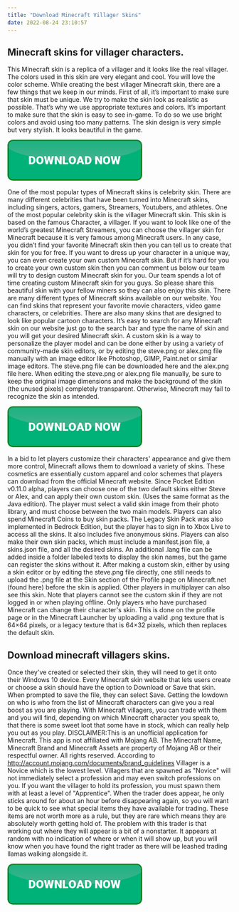 ```yaml
---
title: "Download Minecraft Villager Skins"
date: 2022-08-24 23:10:57
---
```


## Minecraft skins for villager characters.

This Minecraft skin is a replica of a villager and it looks like the real villager. The colors used in this skin are very elegant and cool. You will love the color scheme. While creating the best villager Minecraft skin, there are a few things that we keep in our minds. First of all, it’s important to make sure that skin must be unique. We try to make the skin look as realistic as possible. That’s why we use appropriate textures and colors. It’s important to make sure that the skin is easy to see in-game. To do so we use bright colors and avoid using too many patterns. The skin design is very simple but very stylish. It looks beautiful in the game.

[![button](https://github.com/minecraftbay/minecraftbay.github.io/blob/main/dlbutton.png?raw=true)](https://minecraftsync.com/download-minecraft-skin)


One of the most popular types of Minecraft skins is celebrity skin. There are many different celebrities that have been turned into Minecraft skins, including singers, actors, gamers, Streamers, Youtubers, and athletes. One of the most popular celebrity skin is the villager Minecraft skin. This skin is based on the famous Character, a villager. If you want to look like one of the world’s greatest Minecraft Streamers, you can choose the villager skin for Minecraft because it is very famous among Minecraft users.
In any case, you didn’t find your favorite Minecraft skin then you can tell us to create that skin for you for free. If you want to dress up your character in a unique way, you can even create your own custom Minecraft skin. But if it’s hard for you to create your own custom skin then you can comment us below our team will try to design custom Minecraft skin for you. Our team spends a lot of time creating custom Minecraft skin for you guys. So please share this beautiful skin with your fellow miners so they can also enjoy this skin.
There are many different types of Minecraft skins available on our website. You can find skins that represent your favorite movie characters, video game characters, or celebrities. There are also many skins that are designed to look like popular cartoon characters. It’s easy to search for any Minecraft skin on our website just go to the search bar and type the name of skin and you will get your desired Minecraft skin.
A custom skin is a way to personalize the player model and can be done either by using a variety of community-made skin editors, or by editing the steve.png or alex.png file manually with an image editor like Photoshop, GIMP, Paint.net or similar image editors. The steve.png file can be downloaded here and the alex.png file here. When editing the steve.png or alex.png file manually, be sure to keep the original image dimensions and make the background of the skin (the unused pixels) completely transparent. Otherwise, Minecraft may fail to recognize the skin as intended.

[![button](https://github.com/minecraftbay/minecraftbay.github.io/blob/main/dlbutton.png?raw=true)](https://minecraftsync.com/download-minecraft-skin)


In a bid to let players customize their characters' appearance and give them more control, Minecraft allows them to download a variety of skins. These cosmetics are essentially custom apparel and color schemes that players can download from the official Minecraft website.
Since Pocket Edition v0.11.0 alpha, players can choose one of the two default skins either Steve or Alex, and can apply their own custom skin. (Uses the same format as the Java edition). The player must select a valid skin image from their photo library, and must choose between the two main models. Players can also spend Minecraft Coins to buy skin packs. The Legacy Skin Pack was also implemented in Bedrock Edition, but the player has to sign in to Xbox Live to access all the skins. It also includes five anonymous skins. Players can also make their own skin packs, which must include a manifest.json file, a skins.json file, and all the desired skins. An additional .lang file can be added inside a folder labeled texts to display the skin names, but the game can register the skins without it.
After making a custom skin, either by using a skin editor or by editing the steve.png file directly, one still needs to upload the .png file at the Skin section of the Profile page on Minecraft.net (found here) before the skin is applied. Other players in multiplayer can also see this skin. Note that players cannot see the custom skin if they are not logged in or when playing offline.
Only players who have purchased Minecraft can change their character's skin. This is done on the profile page or in the Minecraft Launcher by uploading a valid .png texture that is 64×64 pixels, or a legacy texture that is 64×32 pixels, which then replaces the default skin.

## Download minecraft villagers skins.

Once they've created or selected their skin, they will need to get it onto their Windows 10 device. Every Minecraft skin website that lets users create or choose a skin should have the option to Download or Save that skin. When prompted to save the file, they can select Save.
Getting the lowdown on who is who from the list of Minecraft characters can give you a real boost as you are playing. With Minecraft villagers, you can trade with them and you will find, depending on which Minecraft character you speak to, that there is some sweet loot that some have in stock, which can really help you out as you play.
DISCLAIMER:This is an unofficial application for Minecraft. This app is not affiliated with Mojang AB. The Minecraft Name, Minecraft Brand and Minecraft Assets are property of Mojang AB or their respectful owner. All rights reserved. According to http://account.mojang.com/documents/brand_guidelines
Villager is a Novice which is the lowest level. Villagers that are spawned as "Novice" will not immediately select a profession and may even switch professions on you. If you want the villager to hold its profession, you must spawn them with at least a level of "Apprentice".
When the trader does appear, he only sticks around for about an hour before disappearing again, so you will want to be quick to see what special items they have available for trading. These items are not worth more as a rule, but they are rare which means they are absolutely worth getting hold of.
The problem with this trader is that working out where they will appear is a bit of a nonstarter. It appears at random with no indication of where or when it will show up, but you will know when you have found the right trader as there will be leashed trading llamas walking alongside it.


[![button](https://github.com/minecraftbay/minecraftbay.github.io/blob/main/dlbutton.png?raw=true)](https://minecraftsync.com/download-minecraft-skin)